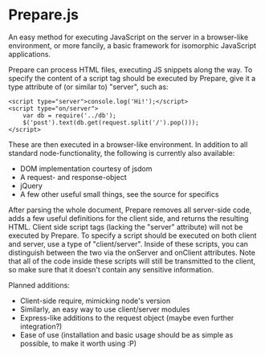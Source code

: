 Prepare.js
==========

An easy method for executing JavaScript on the server in a browser-like
environment, or more fancily, a basic framework for isomorphic JavaScript
applications.

Prepare can process HTML files, executing JS snippets along the way. To specify
the content of a script tag should be executed by Prepare, give it a type
attribute of (or similar to) "server", such as:

    <script type="server">console.log('Hi!');</script>
    <script type="on/server">
        var db = require('../db');
        $('post').text(db.get(request.split('/').pop()));
    </script>

These are then executed in a browser-like environment. In addition to all
standard node-functionality, the following is currently also available:
  - DOM implementation courtesy of jsdom
  - A request- and response-object
  - jQuery
  - A few other useful small things, see the source for specifics

After parsing the whole document, Prepare removes all server-side code, adds a
few useful definitions for the client side, and returns the resulting HTML.
Client side script tags (lacking the "server" attribute) will not be executed by
Prepare. To specify a script should be executed on both client and server,
use a type of "client/server". Inside of these scripts, you can distinguish
between the two via the onServer and onClient attributes. Note that all of the
code inside these scripts will still be transmitted to the client, so make sure
that it doesn't contain any sensitive information.

Planned additions:
 - Client-side require, mimicking node's version
 - Similarly, an easy way to use client/server modules
 - Express-like additions to the request object (maybe even further integration?)
 - Ease of use (installation and basic usage should be as simple as possible,
   to make it worth using :P)
